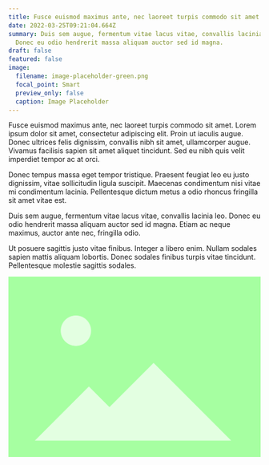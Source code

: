 ```yaml
---
title: Fusce euismod maximus ante, nec laoreet turpis commodo sit amet
date: 2022-03-25T09:21:04.664Z
summary: Duis sem augue, fermentum vitae lacus vitae, convallis lacinia leo.
  Donec eu odio hendrerit massa aliquam auctor sed id magna.
draft: false
featured: false
image:
  filename: image-placeholder-green.png
  focal_point: Smart
  preview_only: false
  caption: Image Placeholder
---
```

Fusce euismod maximus ante, nec laoreet turpis commodo sit amet. Lorem ipsum dolor sit amet, consectetur adipiscing elit. Proin ut iaculis augue. Donec ultrices felis dignissim, convallis nibh sit amet, ullamcorper augue. Vivamus facilisis sapien sit amet aliquet tincidunt. Sed eu nibh quis velit imperdiet tempor ac at orci. 

Donec tempus massa eget tempor tristique. Praesent feugiat leo eu justo dignissim, vitae sollicitudin ligula suscipit. Maecenas condimentum nisi vitae mi condimentum lacinia. Pellentesque dictum metus a odio rhoncus fringilla sit amet vitae est. 

Duis sem augue, fermentum vitae lacus vitae, convallis lacinia leo. Donec eu odio hendrerit massa aliquam auctor sed id magna. Etiam ac neque maximus, auctor ante nec, fringilla odio.

Ut posuere sagittis justo vitae finibus. Integer a libero enim. Nullam sodales sapien mattis aliquam lobortis. Donec sodales finibus turpis vitae tincidunt. Pellentesque molestie sagittis sodales.

![](image-placeholder-green.png)